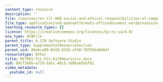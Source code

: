 ```yaml
---
content_type: resource
description: ''
file: /courses/res-tll-008-social-and-ethical-responsibilities-of-computing-serc-fall-2021/b91f260be72dba5c48c53d9bab5b5f61_MITRES-TLL-008F21-6170Heuristic.docx
file_type: application/vnd.openxmlformats-officedocument.wordprocessingml.document
learning_resource_types: []
license: https://creativecommons.org/licenses/by-nc-sa/4.0/
ocw_type: OCWFile
parent_title: 6.170 Software Studio
parent_type: SupplementalResourceSection
parent_uid: 00ebca89-0d18-832b-af40-78795ba0684f
resourcetype: Other
title: MITRES-TLL-F21-6170Heuristic.docx
uid: b91f260b-e72d-ba5c-48c5-3d9bab5b5f61
video_metadata:
  youtube_id: null
---
```

